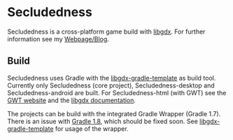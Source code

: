Secludedness
================================
Secludedness is a cross-platform game build with [libgdx](libgdx.badlogicgames.com). For further information see my [Webpage/Blog](http://dbaelz.de).

Build
-------------
Secludedness uses Gradle with the [libgdx-gradle-template](https://github.com/libgdx/libgdx-gradle-template) as build tool. Currently only Secludedness (core project), Secludedness-desktop and Secludedness-android are built. For Secludedness-html (with GWT) see the [GWT website](http://www.gwtproject.org/) and the [libgdx documentation](http://libgdx.badlogicgames.com/documentation.html).

The projects can be build with the integrated Gradle Wrapper (Gradle 1.7). There is an issue with [Gradle 1.8](https://github.com/libgdx/libgdx-gradle-template/issues/4), which should be fixed soon. See [libgdx-gradle-template](https://github.com/libgdx/libgdx-gradle-template) for usage of the wrapper.
